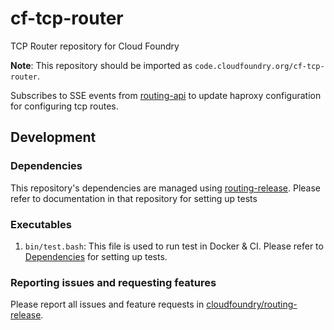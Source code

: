 # cf-tcp-router

TCP Router repository for Cloud Foundry

**Note**: This repository should be imported as `code.cloudfoundry.org/cf-tcp-router`.

Subscribes to SSE events from
[routing-api](https://github.com/cloudfoundry/routing-api) to update haproxy
configuration for configuring tcp routes.

## Development

### <a name="dependencies"></a>Dependencies

This repository's dependencies are managed using
[routing-release](https://github.com/cloudfoundry/routing-release). Please refer to documentation in that repository for setting up tests

### Executables

1. `bin/test.bash`: This file is used to run test in Docker & CI. Please refer to [Dependencies](#dependencies) for setting up tests.

### Reporting issues and requesting features

Please report all issues and feature requests in [cloudfoundry/routing-release](https://github.com/cloudfoundry/routing-release).
